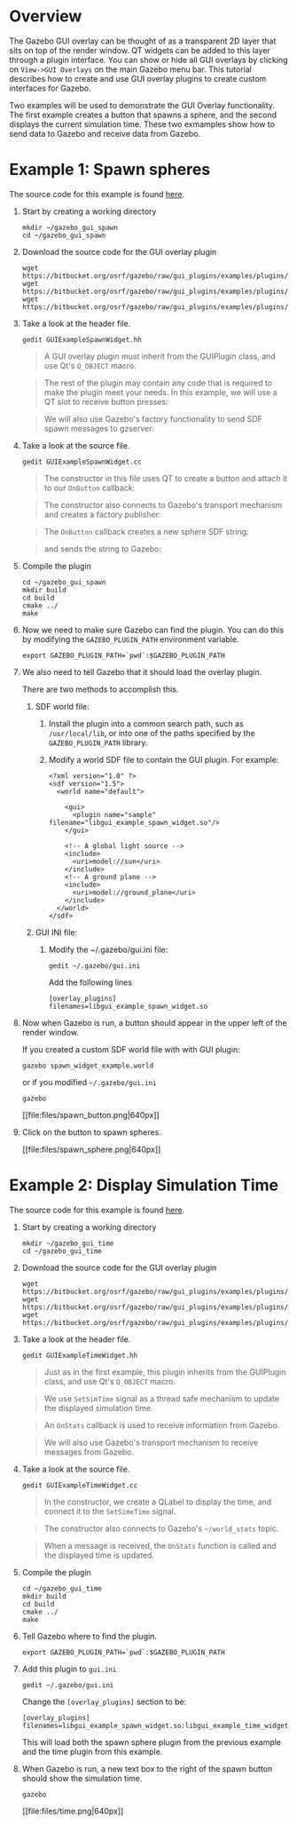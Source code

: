 # Overview

The Gazebo GUI overlay can be thought of as a transparent 2D layer that sits
on top of the render window. QT widgets can be added to this layer through
a plugin interface. You can show or hide all GUI overlays by clicking on
`View->GUI Overlays` on the main Gazebo menu bar. This tutorial describes how to
create and use GUI overlay plugins to create custom interfaces for Gazebo.

Two examples will be used to demonstrate the GUI Overlay functionality. The
first example creates a button that spawns a sphere, and the second displays
the current simulation time. These two exmamples show how to send data to
Gazebo and receive data from Gazebo.

# Example 1: Spawn spheres

The source code for this example is found [here](https://bitbucket.org/osrf/gazebo/src/default/examples/plugins/gui_overlay_plugin_spawn).

1. Start by creating a working directory

    ~~~
    mkdir ~/gazebo_gui_spawn
    cd ~/gazebo_gui_spawn
    ~~~

1. Download the source code for the GUI overlay plugin

    ~~~
    wget https://bitbucket.org/osrf/gazebo/raw/gui_plugins/examples/plugins/gui_overlay_plugin_spawn/GUIExampleSpawnWidget.hh
    wget https://bitbucket.org/osrf/gazebo/raw/gui_plugins/examples/plugins/gui_overlay_plugin_spawn/GUIExampleSpawnWidget.cc
    wget https://bitbucket.org/osrf/gazebo/raw/gui_plugins/examples/plugins/gui_overlay_plugin_spawn/CMakeLists.txt
    ~~~

1. Take a look at the header file.

    ~~~
    gedit GUIExampleSpawnWidget.hh
    ~~~

    > A GUI overlay plugin must inherit from the GUIPlugin class, and use Qt's `Q_OBJECT` macro.

    > <include src='https://bitbucket.org/osrf/gazebo/raw/gui_plugins/examples/plugins/gui_overlay_plugin_spawn/GUIExampleSpawnWidget.hh' from='/.*class GAZEBO_VISIBLE/' to='/.*Q_OBJECT/' />

    > The rest of the plugin may contain any code that is required to make the plugin meet your needs. In this example, we will use a QT slot to receive button presses:

    > <include src='https://bitbucket.org/osrf/gazebo/raw/gui_plugins/examples/plugins/gui_overlay_plugin_spawn/GUIExampleSpawnWidget.hh' from='/.*protected slots/' to='OnButton\(\);' />

    > We will also use Gazebo's factory functionality to send SDF spawn messages to gzserver:

    > <include src='https://bitbucket.org/osrf/gazebo/raw/gui_plugins/examples/plugins/gui_overlay_plugin_spawn/GUIExampleSpawnWidget.hh' from='/.*private: transport/' to='/factoryPub;/' />

1. Take a look at the source file.

    ~~~
    gedit GUIExampleSpawnWidget.cc
    ~~~

    > The constructor in this file uses QT to create a button and attach it to our `OnButton` callback:

    > <include src='https://bitbucket.org/osrf/gazebo/raw/gui_plugins/examples/plugins/gui_overlay_plugin_spawn/GUIExampleSpawnWidget.cc' from='/.*QPushButton/' to='/OnButton\(\)\)\);/' />

    > The constructor also connects to Gazebo's transport mechanism and creates a factory publisher:

    > <include src='https://bitbucket.org/osrf/gazebo/raw/gui_plugins/examples/plugins/gui_overlay_plugin_spawn/GUIExampleSpawnWidget.cc' from='/.*this->node/' to='/factory\"\);/' />

    > The `OnButton` callback creates a new sphere SDF string:

    > <include src='https://bitbucket.org/osrf/gazebo/raw/gui_plugins/examples/plugins/gui_overlay_plugin_spawn/GUIExampleSpawnWidget.cc' from='/.*std::ostringstream/' to='/\/sdf>\";/' />

    > and sends the string to Gazebo:

    > <include src='https://bitbucket.org/osrf/gazebo/raw/gui_plugins/examples/plugins/gui_overlay_plugin_spawn/GUIExampleSpawnWidget.cc' from='/.*msgs::Factory msg/' to='/Publish\(msg\);/'/>

1. Compile the plugin

    ~~~
    cd ~/gazebo_gui_spawn
    mkdir build
    cd build
    cmake ../
    make
    ~~~

1. Now we need to make sure Gazebo can find the plugin. You can do this by modifying the `GAZEBO_PLUGIN_PATH` environment variable.

    ~~~
    export GAZEBO_PLUGIN_PATH=`pwd`:$GAZEBO_PLUGIN_PATH
    ~~~

1. We also need to tell Gazebo that it should load the overlay plugin.

    There are two methods to accomplish this.

    1. SDF world file:

        1. Install the plugin into a common search path, such as `/usr/local/lib`, or into one of the paths specified by the `GAZEBO_PLUGIN_PATH` library.

        1. Modify a world SDF file to contain the GUI plugin. For example:

            ~~~
            <?xml version="1.0" ?>
            <sdf version="1.5">
              <world name="default">

                <gui>
                  <plugin name="sample" filename="libgui_example_spawn_widget.so"/>
                </gui>

                <!-- A global light source -->
                <include>
                  <uri>model://sun</uri>
                </include>
                <!-- A ground plane -->
                <include>
                  <uri>model://ground_plane</uri>
                </include>
              </world>
            </sdf>
            ~~~

    1. GUI INI file:

        1. Modify the ~/.gazebo/gui.ini file:

            ~~~
            gedit ~/.gazebo/gui.ini
            ~~~

            Add the following lines

            ~~~
            [overlay_plugins]
            filenames=libgui_example_spawn_widget.so
            ~~~

1. Now when Gazebo is run, a button should appear in the upper left of the render window.


    If you created a custom SDF world file with with GUI plugin:

    ~~~
    gazebo spawn_widget_example.world
    ~~~

    or if you modified `~/.gazebo/gui.ini`

    ~~~
    gazebo
    ~~~

    [[file:files/spawn_button.png|640px]]

1. Click on the button to spawn spheres.

    [[file:files/spawn_sphere.png|640px]]


# Example 2: Display Simulation Time

The source code for this example is found [here](https://bitbucket.org/osrf/gazebo/src/default/examples/plugins/gui_overlay_plugin_time).

1. Start by creating a working directory

    ~~~
    mkdir ~/gazebo_gui_time
    cd ~/gazebo_gui_time
    ~~~

1. Download the source code for the GUI overlay plugin

    ~~~
    wget https://bitbucket.org/osrf/gazebo/raw/gui_plugins/examples/plugins/gui_overlay_plugin_time/GUIExampleTimeWidget.hh
    wget https://bitbucket.org/osrf/gazebo/raw/gui_plugins/examples/plugins/gui_overlay_plugin_time/GUIExampleTimeWidget.cc
    wget https://bitbucket.org/osrf/gazebo/raw/gui_plugins/examples/plugins/gui_overlay_plugin_time/CMakeLists.txt
    ~~~

1. Take a look at the header file.

    ~~~
    gedit GUIExampleTimeWidget.hh
    ~~~

    > Just as in the first example, this plugin inherits from the GUIPlugin class, and use Qt's `Q_OBJECT` macro.

    > <include src='https://bitbucket.org/osrf/gazebo/raw/gui_plugins/examples/plugins/gui_overlay_plugin_time/GUIExampleTimeWidget.hh' from='/.*class GAZEBO_VISIBLE/' to='/.*Q_OBJECT/' />

    > We use `SetSimTime` signal as a thread safe mechanism to update the displayed simulation time.

    > <include src='https://bitbucket.org/osrf/gazebo/raw/gui_plugins/examples/plugins/gui_overlay_plugin_time/GUIExampleTimeWidget.hh' from='/.*signals: void SetSimTime/' to='/.*_string\);/' />

    > An `OnStats` callback is used to receive information from Gazebo.

    > <include src='https://bitbucket.org/osrf/gazebo/raw/gui_plugins/examples/plugins/gui_overlay_plugin_time/GUIExampleTimeWidget.hh' from='/.*protected: void/' to='/_msg\);/' />

    > We will also use Gazebo's transport mechanism to receive messages from Gazebo.

    > <include src='https://bitbucket.org/osrf/gazebo/raw/gui_plugins/examples/plugins/gui_overlay_plugin_time/GUIExampleTimeWidget.hh' from='/.*private: transport/' to='/statsSub;/' />

1. Take a look at the source file.

    ~~~
    gedit GUIExampleTimeWidget.cc
    ~~~

    > In the constructor, we create a QLabel to display the time, and connect it to the `SetSimeTime` signal.

    > <include src='https://bitbucket.org/osrf/gazebo/raw/gui_plugins/examples/plugins/gui_overlay_plugin_time/GUIExampleTimeWidget.cc' from='/.*QLabel \*timeLabel/' to='/QueuedConnection\);/' />

    > The constructor also connects to Gazebo's `~/world_stats` topic.

    > <include src='https://bitbucket.org/osrf/gazebo/raw/gui_plugins/examples/plugins/gui_overlay_plugin_time/GUIExampleTimeWidget.cc' from='/.*this->node/' to='/this\);/' />

    > When a message is received, the `OnStats` function is called and the displayed time is updated.

    > <include src='https://bitbucket.org/osrf/gazebo/raw/gui_plugins/examples/plugins/gui_overlay_plugin_time/GUIExampleTimeWidget.cc' from='/void GUIExampleTimeWidget::OnStats/' to='/\)\)\);/' />

1. Compile the plugin

    ~~~
    cd ~/gazebo_gui_time
    mkdir build
    cd build
    cmake ../
    make
    ~~~

1. Tell Gazebo where to find the plugin.

    ~~~
    export GAZEBO_PLUGIN_PATH=`pwd`:$GAZEBO_PLUGIN_PATH
    ~~~

1. Add this plugin to `gui.ini`

    ~~~
    gedit ~/.gazebo/gui.ini
    ~~~

    Change the `[overlay_plugins]` section to be:

    ~~~
    [overlay_plugins]
    filenames=libgui_example_spawn_widget.so:libgui_example_time_widget.so
    ~~~

    This will load both the spawn sphere plugin from the previous example and the time plugin from this example.

1. When Gazebo is run, a new text box to the right of the spawn button should show the simulation time.

    ~~~
    gazebo
    ~~~

    [[file:files/time.png|640px]]

